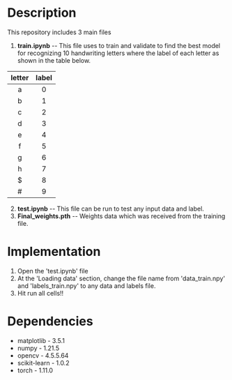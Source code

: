 # Description

This repository includes 3 main files
1. **train.ipynb** -- This file uses to train and validate to find the best model for recognizing 10 handwriting letters where the label of each letter as shown in the table below.

<div align="center">

| letter | label |
|:-:|:-:|
| a | 0 |
| b | 1 |
| c | 2 |
| d | 3 |
| e | 4 |
| f | 5 |
| g | 6 |
| h | 7 |
| $ | 8 |
| # | 9 | 

</div>

2. **test.ipynb** -- This file can be run to test any input data and label.
3. **Final_weights.pth** -- Weights data which was received from the training file.

# Implementation

1. Open the 'test.ipynb' file
2. At the 'Loading data' section, change the file name from 'data_train.npy' and 'labels_train.npy' to any data and labels file.
3. Hit run all cells!!


# Dependencies

- matplotlib     - 3.5.1
- numpy          - 1.21.5
- opencv         - 4.5.5.64
- scikit-learn   - 1.0.2
- torch          - 1.11.0

